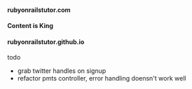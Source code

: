 #### rubyonrailstutor.com
#### Content is King
#### rubyonrailstutor.github.io

todo
- grab twitter handles on signup
- refactor pmts controller, error handling doensn't work well

